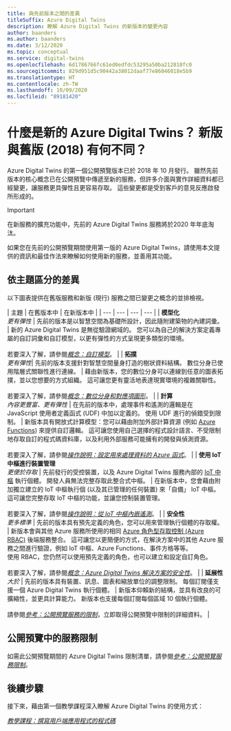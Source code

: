 ```yaml
---
title: 與先前版本之間的差異
titleSuffix: Azure Digital Twins
description: 瞭解 Azure Digital Twins 的新版本的變更內容
author: baanders
ms.author: baanders
ms.date: 3/12/2020
ms.topic: conceptual
ms.service: digital-twins
ms.openlocfilehash: 6d1786766fc61ed0edfdc53295a50ba212818fc0
ms.sourcegitcommit: 829d951d5c90442a38012daaf77e86046018e5b9
ms.translationtype: HT
ms.contentlocale: zh-TW
ms.lasthandoff: 10/09/2020
ms.locfileid: "89181420"
---
```

# <a name="what-is-the-new-azure-digital-twins-how-is-it-different-from-the-previous-version-2018"></a>什麼是新的 Azure Digital Twins？ 新版與舊版 (2018) 有何不同？

Azure Digital Twins 的第一個公開預覽版本已於 2018 年 10 月發行。 雖然先前版本的核心概念已在公開預覽中傳遞至新的服務，但許多介面與實作詳細資料都已經變更，讓服務更具彈性且更容易存取。 這些變更都是受到客戶的意見反應啟發所形成的。

> [!IMPORTANT]
> 在新服務的擴充功能中，先前的 Azure Digital Twins 服務將於2020 年年底淘汰。

如果您在先前的公開預覽期間使用第一版的 Azure Digital Twins，請使用本文提供的資訊和最佳作法來瞭解如何使用新的服務，並善用其功能。

## <a name="differences-by-topic"></a>依主題區分的差異

以下圖表提供在舊版服務和新版 (現行) 服務之間已變更之概念的並排檢視。

| 主題 | 在舊版本中 | 在新版本中 |
| --- | --- | --- | --- |
| **模型化**<br>*更有彈性* | 先前的版本是以智慧空間為基礎所設計，因此隨附建築物的內建詞彙。 | 新的 Azure Digital Twins 是無從驗證網域的。 您可以為自己的解決方案定義專屬的自訂詞彙和自訂模型，以更有彈性的方式呈現更多類型的環境。<br><br>若要深入了解，請參閱[*概念：自訂模型*](concepts-models.md)。 |
| **拓撲**<br>*更有彈性*| 先前的版本支援針對智慧空間量身打造的樹狀資料結構。 數位分身已使用階層式關聯性進行連線。 | 藉由新版本，您的數位分身可以連線到任意的圖表拓撲，並以您想要的方式組織。 這可讓您更有靈活地表達現實環境的複雜關聯性。<br><br>若要深入了解，請參閱[*概念：數位分身和對應項圖形*](concepts-twins-graph.md)。 |
| **計算**<br>*內容更豐富、更有彈性* | 在先前的版本中，處理事件和遙測的邏輯是在 JavaScript 使用者定義函式 (UDF) 中加以定義的。 使用 UDF 進行的偵錯受到限制。 | 新版本具有開放式計算模型：您可以藉由附加外部計算資源 (例如 [Azure Functions](../azure-functions/functions-overview.md)) 來提供自訂邏輯。 這可讓您使用自己選擇的程式設計語言、不受限制地存取自訂的程式碼資料庫，以及利用外部服務可能擁有的開發與偵測資源。<br><br>若要深入了解，請參閱[*操作說明：設定用來處理資料的 Azure 函式*](how-to-create-azure-function.md)。 |
| **使用 IoT 中樞進行裝置管理**<br>*更便於存取* | 先前發行的受控裝置，以及 Azure Digital Twins 服務內部的 [IoT 中樞](../iot-hub/about-iot-hub.md) 執行個體。 開發人員無法完整存取此整合式中樞。 | 在新版本中，您會藉由附加獨立建立的 IoT 中樞執行個 (以及其已管理的任何裝置) 來「自備」 IoT 中樞。 這可讓您完整存取 IoT 中樞的功能，並讓您控制裝置管理。<br><br>若要深入了解，請參閱[*操作說明：從 IoT 中樞內嵌遙測*](how-to-ingest-iot-hub-data.md)。 |
| **安全性**<br>*更多標準* | 先前的版本具有預先定義的角色，您可以用來管理執行個體的存取權。 | 新版本會與其他 Azure 服務所使用的相同 [Azure 角色型存取控制 (Azure RBAC)](../role-based-access-control/overview.md) 後端服務整合。 這可讓您以更簡便的方式，在解決方案中的其他 Azure 服務之間進行驗證，例如 IoT 中樞、Azure Functions、事件方格等等。<br>使用 RBAC，您仍然可以使用預先定義的角色，也可以建立和設定自訂角色。<br><br>若要深入了解，請參閱[*概念：Azure Digital Twins 解決方案的安全性*](concepts-security.md)。 |
| **延展性**<br>*大於* | 先前的版本具有裝置、訊息、圖表和縮放單位的調整限制。 每個訂閱僅支援一個 Azure Digital Twins 執行個體。  | 新版本仰賴新的結構，並具有改良的可擴縮性，並更具計算能力。 新版本也支援每個訂閱每個區域 10 個執行個體。<br><br>請參閱[*參考：公開預覽服務的限制*](reference-service-limits.md)，立即取得公開預覽中限制的詳細資料。 |

## <a name="service-limits-in-public-preview"></a>公開預覽中的服務限制

如需此公開預覽期間的 Azure Digital Twins 限制清單，請參閱[*參考：公開預覽服務限制*](reference-service-limits.md)。

## <a name="next-steps"></a>後續步驟

接下來，藉由第一個教學課程深入瞭解 Azure Digital Twins 的使用方式：

[*教學課程：撰寫用戶端應用程式的程式碼*](tutorial-code.md)